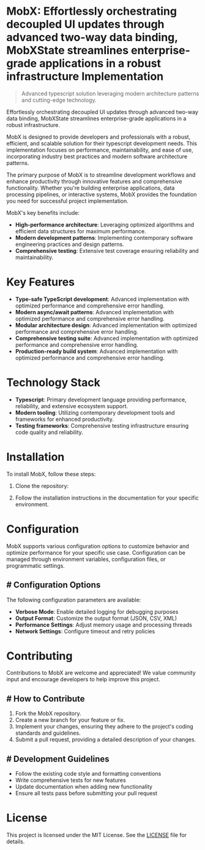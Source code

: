 <!-- fallback_MobX_20251026202757_79331 -->

# MobX: Effortlessly orchestrating decoupled UI updates through advanced two-way data binding, MobXState streamlines enterprise-grade applications in a robust infrastructure Implementation
> Advanced typescript solution leveraging modern architecture patterns and cutting-edge technology.

Effortlessly orchestrating decoupled UI updates through advanced two-way data binding, MobXState streamlines enterprise-grade applications in a robust infrastructure.

MobX is designed to provide developers and professionals with a robust, efficient, and scalable solution for their typescript development needs. This implementation focuses on performance, maintainability, and ease of use, incorporating industry best practices and modern software architecture patterns.

The primary purpose of MobX is to streamline development workflows and enhance productivity through innovative features and comprehensive functionality. Whether you're building enterprise applications, data processing pipelines, or interactive systems, MobX provides the foundation you need for successful project implementation.

MobX's key benefits include:

* **High-performance architecture**: Leveraging optimized algorithms and efficient data structures for maximum performance.
* **Modern development patterns**: Implementing contemporary software engineering practices and design patterns.
* **Comprehensive testing**: Extensive test coverage ensuring reliability and maintainability.

# Key Features

* **Type-safe TypeScript development**: Advanced implementation with optimized performance and comprehensive error handling.
* **Modern async/await patterns**: Advanced implementation with optimized performance and comprehensive error handling.
* **Modular architecture design**: Advanced implementation with optimized performance and comprehensive error handling.
* **Comprehensive testing suite**: Advanced implementation with optimized performance and comprehensive error handling.
* **Production-ready build system**: Advanced implementation with optimized performance and comprehensive error handling.

# Technology Stack

* **Typescript**: Primary development language providing performance, reliability, and extensive ecosystem support.
* **Modern tooling**: Utilizing contemporary development tools and frameworks for enhanced productivity.
* **Testing frameworks**: Comprehensive testing infrastructure ensuring code quality and reliability.

# Installation

To install MobX, follow these steps:

1. Clone the repository:


2. Follow the installation instructions in the documentation for your specific environment.

# Configuration

MobX supports various configuration options to customize behavior and optimize performance for your specific use case. Configuration can be managed through environment variables, configuration files, or programmatic settings.

## # Configuration Options

The following configuration parameters are available:

* **Verbose Mode**: Enable detailed logging for debugging purposes
* **Output Format**: Customize the output format (JSON, CSV, XML)
* **Performance Settings**: Adjust memory usage and processing threads
* **Network Settings**: Configure timeout and retry policies

# Contributing

Contributions to MobX are welcome and appreciated! We value community input and encourage developers to help improve this project.

## # How to Contribute

1. Fork the MobX repository.
2. Create a new branch for your feature or fix.
3. Implement your changes, ensuring they adhere to the project's coding standards and guidelines.
4. Submit a pull request, providing a detailed description of your changes.

## # Development Guidelines

* Follow the existing code style and formatting conventions
* Write comprehensive tests for new features
* Update documentation when adding new functionality
* Ensure all tests pass before submitting your pull request

# License

This project is licensed under the MIT License. See the [LICENSE](https://github.com/demaagro/MobX/blob/main/LICENSE) file for details.
